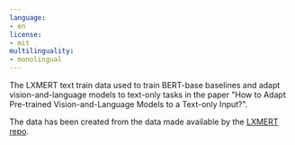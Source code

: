 ```yaml
---
language:
- en
license:
- mit
multilinguality:
- monolingual
---
```


The LXMERT text train data used to train BERT-base baselines and adapt vision-and-language models to text-only tasks in the paper "How to Adapt Pre-trained Vision-and-Language Models to a Text-only Input?".

The data has been created from the data made available by the [LXMERT repo](https://github.com/airsplay/lxmert).
